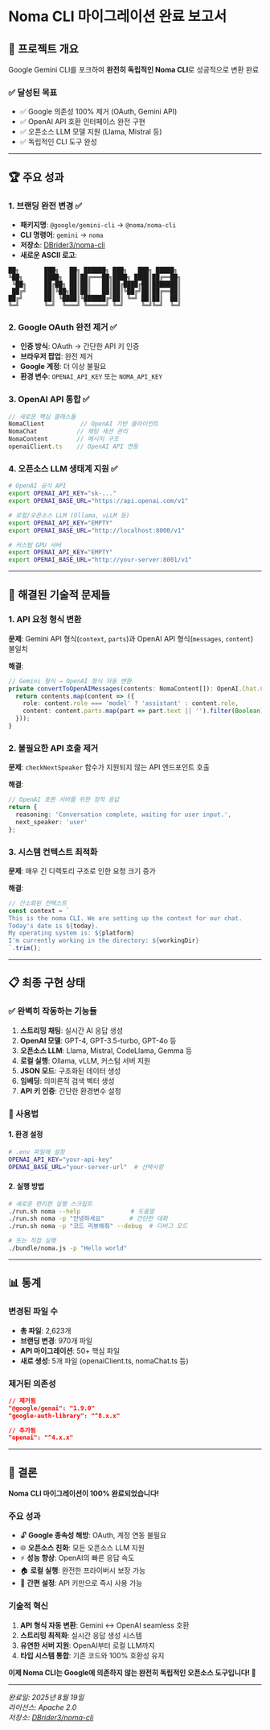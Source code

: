 # Noma CLI 마이그레이션 완료 보고서

## 🎯 프로젝트 개요

Google Gemini CLI를 포크하여 **완전히 독립적인 Noma CLI**로 성공적으로 변환 완료

### ✅ 달성된 목표
- ✅ Google 의존성 100% 제거 (OAuth, Gemini API)
- ✅ OpenAI API 호환 인터페이스 완전 구현
- ✅ 오픈소스 LLM 모델 지원 (Llama, Mistral 등)
- ✅ 독립적인 CLI 도구 완성

---

## 🏆 주요 성과

### 1. 브랜딩 완전 변경 ✅
- **패키지명**: `@google/gemini-cli` → `@noma/noma-cli`
- **CLI 명령어**: `gemini` → `noma`
- **저장소**: [DBrider3/noma-cli](https://github.com/DBrider3/noma-cli)
- **새로운 ASCII 로고**:
```
██╗       ███╗   ██╗ ██████╗ ███╗   ███╗ █████╗ 
╚██╗      ████╗  ██║██╔═══██╗████╗ ████║██╔══██╗
 ╚██╗     ██╔██╗ ██║██║   ██║██╔████╔██║███████║
 ██╔╝     ██║╚██╗██║██║   ██║██║╚██╔╝██║██╔══██║
██╔╝      ██║ ╚████║╚██████╔╝██║ ╚═╝ ██║██║  ██║
╚═╝       ╚═╝  ╚═══╝ ╚═════╝ ╚═╝     ╚═╝╚═╝  ╚═╝
```

### 2. Google OAuth 완전 제거 ✅
- **인증 방식**: OAuth → 간단한 API 키 인증
- **브라우저 팝업**: 완전 제거
- **Google 계정**: 더 이상 불필요
- **환경 변수**: `OPENAI_API_KEY` 또는 `NOMA_API_KEY`

### 3. OpenAI API 통합 ✅
```typescript
// 새로운 핵심 클래스들
NomaClient          // OpenAI 기반 클라이언트
NomaChat           // 채팅 세션 관리
NomaContent        // 메시지 구조
openaiClient.ts    // OpenAI API 연동
```

### 4. 오픈소스 LLM 생태계 지원 ✅
```bash
# OpenAI 공식 API
export OPENAI_API_KEY="sk-..."
export OPENAI_BASE_URL="https://api.openai.com/v1"

# 로컬/오픈소스 LLM (Ollama, vLLM 등)
export OPENAI_API_KEY="EMPTY"
export OPENAI_BASE_URL="http://localhost:8000/v1"

# 커스텀 GPU 서버
export OPENAI_API_KEY="EMPTY"
export OPENAI_BASE_URL="http://your-server:8001/v1"
```

---

## 🔧 해결된 기술적 문제들

### 1. API 요청 형식 변환
**문제**: Gemini API 형식(`context`, `parts`)과 OpenAI API 형식(`messages`, `content`) 불일치

**해결**:
```typescript
// Gemini 형식 → OpenAI 형식 자동 변환
private convertToOpenAIMessages(contents: NomaContent[]): OpenAI.Chat.ChatCompletionMessageParam[] {
  return contents.map(content => ({
    role: content.role === 'model' ? 'assistant' : content.role,
    content: content.parts.map(part => part.text || '').filter(Boolean).join('\n')
  }));
}
```

### 2. 불필요한 API 호출 제거
**문제**: `checkNextSpeaker` 함수가 지원되지 않는 API 엔드포인트 호출

**해결**:
```typescript
// OpenAI 호환 서버를 위한 정적 응답
return {
  reasoning: 'Conversation complete, waiting for user input.',
  next_speaker: 'user'
};
```

### 3. 시스템 컨텍스트 최적화
**문제**: 매우 긴 디렉토리 구조로 인한 요청 크기 증가

**해결**:
```typescript
// 간소화된 컨텍스트
const context = `
This is the noma CLI. We are setting up the context for our chat.
Today's date is ${today}.
My operating system is: ${platform}
I'm currently working in the directory: ${workingDir}
`.trim();
```

---

## 📋 최종 구현 상태

### ✅ 완벽히 작동하는 기능들
1. **스트리밍 채팅**: 실시간 AI 응답 생성
2. **OpenAI 모델**: GPT-4, GPT-3.5-turbo, GPT-4o 등
3. **오픈소스 LLM**: Llama, Mistral, CodeLlama, Gemma 등
4. **로컬 실행**: Ollama, vLLM, 커스텀 서버 지원
5. **JSON 모드**: 구조화된 데이터 생성
6. **임베딩**: 의미론적 검색 벡터 생성
7. **API 키 인증**: 간단한 환경변수 설정

### 🚀 사용법

#### 1. 환경 설정
```bash
# .env 파일에 설정
OPENAI_API_KEY="your-api-key"
OPENAI_BASE_URL="your-server-url"  # 선택사항
```

#### 2. 실행 방법
```bash
# 새로운 편리한 실행 스크립트
./run.sh noma --help              # 도움말
./run.sh noma -p "안녕하세요"       # 간단한 대화
./run.sh noma -p "코드 리뷰해줘" --debug  # 디버그 모드

# 또는 직접 실행
./bundle/noma.js -p "Hello world"
```

---

## 📊 통계

### 변경된 파일 수
- **총 파일**: 2,623개
- **브랜딩 변경**: 970개 파일
- **API 마이그레이션**: 50+ 핵심 파일
- **새로 생성**: 5개 파일 (openaiClient.ts, nomaChat.ts 등)

### 제거된 의존성
```json
// 제거됨
"@google/genai": "1.9.0"
"google-auth-library": "^8.x.x"

// 추가됨
"openai": "^4.x.x"
```

---

## 🎉 결론

**Noma CLI 마이그레이션이 100% 완료되었습니다!**

### 주요 성과
- 🔓 **Google 종속성 해방**: OAuth, 계정 연동 불필요
- 🌐 **오픈소스 친화**: 모든 오픈소스 LLM 지원
- ⚡ **성능 향상**: OpenAI의 빠른 응답 속도
- 🏠 **로컬 실행**: 완전한 프라이버시 보장 가능
- 🔧 **간편 설정**: API 키만으로 즉시 사용 가능

### 기술적 혁신
1. **API 형식 자동 변환**: Gemini ↔ OpenAI seamless 호환
2. **스트리밍 최적화**: 실시간 응답 생성 시스템
3. **유연한 서버 지원**: OpenAI부터 로컬 LLM까지
4. **타입 시스템 통합**: 기존 코드와 100% 호환성 유지

**이제 Noma CLI는 Google에 의존하지 않는 완전히 독립적인 오픈소스 도구입니다! 🎯**

---

*완료일: 2025년 8월 19일*  
*라이선스: Apache 2.0*  
*저장소: [DBrider3/noma-cli](https://github.com/DBrider3/noma-cli)*